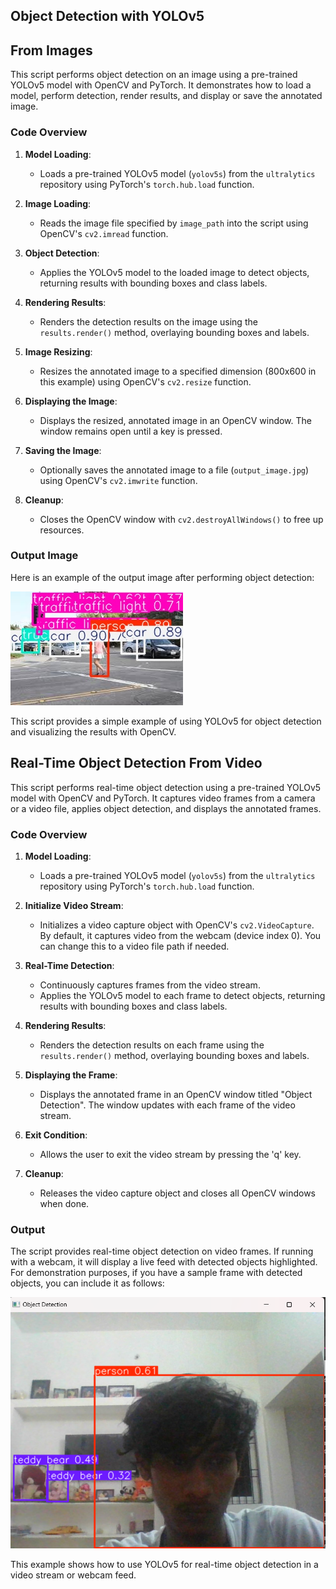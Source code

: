 ## Object Detection with YOLOv5

##  From Images
This script performs object detection on an image using a pre-trained YOLOv5 model with OpenCV and PyTorch. It demonstrates how to load a model, perform detection, render results, and display or save the annotated image.

### Code Overview

1. **Model Loading**:
   - Loads a pre-trained YOLOv5 model (`yolov5s`) from the `ultralytics` repository using PyTorch's `torch.hub.load` function.

2. **Image Loading**:
   - Reads the image file specified by `image_path` into the script using OpenCV's `cv2.imread` function.

3. **Object Detection**:
   - Applies the YOLOv5 model to the loaded image to detect objects, returning results with bounding boxes and class labels.

4. **Rendering Results**:
   - Renders the detection results on the image using the `results.render()` method, overlaying bounding boxes and labels.

5. **Image Resizing**:
   - Resizes the annotated image to a specified dimension (800x600 in this example) using OpenCV's `cv2.resize` function.

6. **Displaying the Image**:
   - Displays the resized, annotated image in an OpenCV window. The window remains open until a key is pressed.

7. **Saving the Image**:
   - Optionally saves the annotated image to a file (`output_image.jpg`) using OpenCV's `cv2.imwrite` function.

8. **Cleanup**:
   - Closes the OpenCV window with `cv2.destroyAllWindows()` to free up resources.

### Output Image

Here is an example of the output image after performing object detection:

![Output Image](output_image.jpg)

This script provides a simple example of using YOLOv5 for object detection and visualizing the results with OpenCV.

## Real-Time Object Detection From Video

This script performs real-time object detection using a pre-trained YOLOv5 model with OpenCV and PyTorch. It captures video frames from a camera or a video file, applies object detection, and displays the annotated frames.

### Code Overview

1. **Model Loading**:
   - Loads a pre-trained YOLOv5 model (`yolov5s`) from the `ultralytics` repository using PyTorch's `torch.hub.load` function.

2. **Initialize Video Stream**:
   - Initializes a video capture object with OpenCV's `cv2.VideoCapture`. By default, it captures video from the webcam (device index 0). You can change this to a video file path if needed.

3. **Real-Time Detection**:
   - Continuously captures frames from the video stream.
   - Applies the YOLOv5 model to each frame to detect objects, returning results with bounding boxes and class labels.

4. **Rendering Results**:
   - Renders the detection results on each frame using the `results.render()` method, overlaying bounding boxes and labels.

5. **Displaying the Frame**:
   - Displays the annotated frame in an OpenCV window titled "Object Detection". The window updates with each frame of the video stream.

6. **Exit Condition**:
   - Allows the user to exit the video stream by pressing the 'q' key.

7. **Cleanup**:
   - Releases the video capture object and closes all OpenCV windows when done.

### Output

The script provides real-time object detection on video frames. If running with a webcam, it will display a live feed with detected objects highlighted. For demonstration purposes, if you have a sample frame with detected objects, you can include it as follows:

![Sample Output Frame](output_images.png)

This example shows how to use YOLOv5 for real-time object detection in a video stream or webcam feed.

